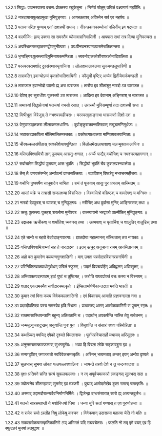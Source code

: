 1.32.1
सिद्धाः:
पावनस्यास्य वचसः प्रोक्तस्य रघुकेतुना ।
निर्णयं श्रोतुम् उचितं वक्ष्यमाणं महर्षिभिः ॥


1.32.2
नारदव्यासपुलहप्रमुखा मुनिपुङ्गवाः ।
आगच्छताश्व् अविघ्नेन सर्व एव महर्षयः ॥


1.32.3
पतामः परितः पुण्याम् एतां दाशरथीं सभाम् ।
नीरन्ध्रकनकाम्भोजां नलिनीम् इव षट्पदाः ॥


1.32.4
वाल्मीकिः:
इत्य् उक्त्वा सा समस्तैव व्योमावासनिवासिनी ।
आपपात सभां तत्र दिव्या मुनिपरम्परा ॥


1.32.5
अग्रस्थितमरुत्पृष्ठरणद्वीणमुनीश्वरा ।
पयःपीनघनश्यामव्यासमेचकितान्तरा ॥


1.32.6
भृग्वङ्गिरःपुलस्त्यादिमुनिनायकमण्डिता ।
च्यवनोद्दालकोशीरशरलोमादिपालिता ॥


1.32.7
परस्परपरामर्शाद् दुस्संस्थानमृगाजिना ।
लोलाक्षमालावलया सुकमण्डलुधारिणी ॥


1.32.8
तारावलिर् इवान्योऽन्यं कृतशोभातिशायिनी ।
कौसुमी वृष्टिर् अन्येव द्वितीयेवार्कमण्डली ॥


1.32.9
ताराजाल इवाम्भोदो व्यासो ह्य् अत्र व्यराजत ।
तारौघ इव शीतांशुर् नारदो ऽत्र व्यराजत ॥


1.32.10
देवेष्व् इव सुराधीशः पुलस्त्यो ऽत्र व्यराजत ।
आदित्य इव देवानाम् अङ्गिराश् च व्यराजत ॥


1.32.11
अथास्यां सिद्धसेनायां पतन्त्यां नभसो रसात् ।
उत्तस्थौ मुनिसम्पूर्णा तदा दाशरथी सभा ॥


1.32.12
मिश्रीभूता विरेजुस् ते नभश्चरमहीचराः ।
परस्परवृताङ्गाभा भासयन्तो दिशो दश ॥


1.32.13
वेणुघण्टावृतकरा लीलाकमलधारिणः ।
दूर्वाङ्कुराक्रान्तशिखास् सचूडामणिमूर्धजाः ॥


1.32.14
जटाकटप्रकपिला मौलिमालितमस्तकाः ।
प्रकोष्ठगाक्षवलया माणिक्यवलयान्विताः ॥


1.32.15
चीरवल्कलसंवीतास् स्रक्कौशेयावगुण्ठिताः ।
विलोलमेखलापाशाश् चलन्मुक्ताकलापिनः ॥


1.32.16
वसिष्ठविश्वामित्रौ तान् पूजयाम् आसतुः क्षणात् ।
अर्घ्यैः पाद्यैर् वचोभिश् च नभश्चरमहागणान् ॥


1.32.17
सर्वाचारेण सिद्धौघं पूजयाम् आस भूपतिः ।
सिद्धौघो भूपतिं चैव कुशलप्रश्नवार्त्तया ॥


1.32.18
तैस् तैः प्रणयसंरम्भैर् अन्योऽन्यं प्राप्तसत्क्रियाः ।
उपाविशन् विष्टरेषु नभश्चरमहीचराः ॥


1.32.19
वचोभिः पुष्पवर्षेण साधुवादेन चाभितः ।
रामं तं पूजयाम् आसुः पुरः प्रणतम् आस्थितम् ॥


1.32.20
आसां चक्रे च तत्रासौ राजलक्ष्म्या विराजितः ।
विश्वामित्रो वसिष्ठश् च वामदेवश् च मन्त्रिणः ॥


1.32.21
नारदो देवपुत्रश् च व्यासश् च मुनिपुङ्गवः ।
मरीचिर् अथ दुर्वासा मुनिर् आङ्गिरसस् तथा ॥


1.32.22
क्रतुः पुलस्त्यः पुलहश् शरलोमा मुनीश्वरः ।
वात्स्यायनो भरद्वाजो वाल्मीकिर् मुनिपुङ्गवः ॥


1.32.23
उद्दालक ऋचीकश् च शर्यातिश् च्यवनस् तथा ।
ऊष्मपाश् च घृतार्चिश् च शालुडिर् वालुडिस् तथा ॥


1.32.24
एते चान्ये च बहवो वेदवेदाङ्गपारगाः ।
ज्ञातज्ञेया महात्मानस् संस्थितास् तत्र नायकाः ॥


1.32.25
वसिष्ठविश्वामित्राभ्यां सह ते नारदादयः ।
इदम् ऊचुर् अनूचाना रामम् आनमिताननम् ॥


1.32.26
अहो वत कुमारेण कल्याणगुणशालिनी ।
वाग् उक्ता परमोदारविरागरसगर्भिणी ॥


1.32.27
परिनिष्ठितवाक्यार्थसुबोधम् उचितं स्फुटम् ।
उदारं प्रियचर्यार्हम् अविह्वलम् अविप्लुतम् ॥


1.32.28
अभिव्यक्तपदस्पष्टम् इष्टं पुष्टं च तुष्टिमत् ।
करोति राघवप्रोक्तं वचः कस्य न विस्मयम् ॥


1.32.29
शताद् एकतमस्यैव सर्वोदारचमत्कृतेः ।
ईप्सितार्थार्पणैकान्तदक्षा भवति भारती ॥


1.32.30
कुमार त्वां विना कस्य विवेकफलशालिनी ।
एवं विकासम् आयाति प्रज्ञावनलता नवा ॥


1.32.31
प्रज्ञादीपशिखा यस्य रामस्येव हृदि स्थिता ।
प्रज्वलत्य् अलम् आलोककारिणी स पुमान् स्मृतः ॥


1.32.32
रक्तमांसास्थियन्त्राणि बहून्य् अतिततानि च ।
पदार्थान् अपकर्षन्ति नास्ति तेषु सचेतनम् ॥


1.32.33
जन्ममृत्युजरादुःखम् अनुयान्ति पुनः पुनः ।
विमृशन्ति न संसारं पशवः परिमोहिताः ॥


1.32.34
कथञ्चित् क्वचिद् एवैको दृश्यते विमलाशयः ।
पूर्वापरविचारार्हो यथायम् अरिसूदनः ॥


1.32.35
अनुत्तमचमत्कारफलास् सुभगमूर्तयः ।
भव्या हि विरला लोके सहकारद्रुमा इव ॥


1.32.36
सम्यग्दृष्टिर् जगज्जातौ स्वविवेकचमत्कृतिः ।
अस्मिन् भव्यमताव् अन्तर् इयम् अन्येव दृश्यते ॥


1.32.37
सुलभास् सुभगा लोकाः फलपल्लवशालिनः ।
जायन्ते तरवो देशे न तु चन्दनपादपाः ॥


1.32.38
वृक्षाः प्रतिवने सन्ति सत्यं सुफलपल्लवाः ।
न त्व् अपूर्वचमत्कारो लवङ्गस् सुलभस् सदा ॥


1.32.39
ज्योत्स्नेव शीतमहसस् सुतरोर् इव मञ्जरी ।
पुष्पाद् आमोदलेखेव दृष्टा रामाच् चमत्कृतिः ॥


1.32.40
अस्माद् उद्दामदौरात्म्यदैवनिर्माणनिर्मितेः ।
द्विजेन्द्रा दग्धसंसारात् सारो ह्य् अत्यन्तदुर्लभः ॥


1.32.41
यतन्ते सारसम्प्राप्तौ ये यशोनिधयो धिया ।
धन्या धुरि सतां गण्यास् त एव पुरुषोत्तमाः ॥


1.32.42
न रामेण समो ऽस्तीह त्रिषु लोकेषु कश्चन ।
विवेकवान् उदारात्मा महात्मा चेति नो मतिः ॥


1.32.43
सकललोकचमत्कृतिकारिणो ऽप्य् अभिमतं यदि राघवचेतसः ।
फलति नो तद् इमे वयम् एव हि स्फुटतरं मुनयो हतबुद्धयः ॥

